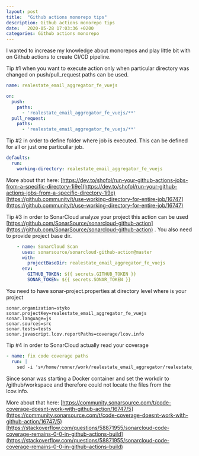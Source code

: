 ```yaml
---
layout: post
title:  "Github actions monorepo tips"
description: Github actions monorepo tips
date:   2020-05-28 17:03:36 +0200
categories: Github actions monorepo
---
```

I wanted to increase my knowledge about monorepos and play little bit with on Github actions to create CI/CD pipeline.

Tip #1
when you want to execute action only when particular directory was changed on push/pull_request paths can be used.

```yaml
name: realestate_email_aggregator_fe_vuejs

on:
  push:
    paths:
      - 'realestate_email_aggregator_fe_vuejs/**'
  pull_request:
    paths:
      - 'realestate_email_aggregator_fe_vuejs/**'
```

Tip #2
in order to define folder where job is executed. This can be defined for all or just one particullar job.

```yaml
defaults:
  run:
    working-directory: realestate_email_aggregator_fe_vuejs
```
More about that here:
[https://dev.to/shofol/run-your-github-actions-jobs-from-a-specific-directory-1i9e](https://dev.to/shofol/run-your-github-actions-jobs-from-a-specific-directory-1i9e)
[https://github.community/t/use-working-directory-for-entire-job/16747](https://github.community/t/use-working-directory-for-entire-job/16747)

Tip #3
in order to SonarCloud analyze your project this action can be used [https://github.com/SonarSource/sonarcloud-github-action](https://github.com/SonarSource/sonarcloud-github-action) .
You also need to provide project base dir.

```yaml
    - name: SonarCloud Scan
      uses: sonarsource/sonarcloud-github-action@master
      with:
        projectBaseDir: realestate_email_aggregator_fe_vuejs
      env:
        GITHUB_TOKEN: ${{ secrets.GITHUB_TOKEN }}
        SONAR_TOKEN: ${{ secrets.SONAR_TOKEN }}
```

You need to have sonar-project.properties at directory level where is your project
```
sonar.organization=styko
sonar.projectKey=realestate_email_aggregator_fe_vuejs
sonar.language=js
sonar.sources=src
sonar.tests=tests
sonar.javascript.lcov.reportPaths=coverage/lcov.info
```

Tip #4
in order to SonarCloud actually read your coverage 

```yaml
- name: fix code coverage paths
  run: |
    sed -i 's+/home/runner/work/realestate_email_aggregator/realestate_email_aggregator+/github/workspace+g' coverage/lcov.info
```
Since sonar was starting a Docker container and set the workdir to /github/workspace and therefore could not locate the files from the lcov.info.

More about that here:
[https://community.sonarsource.com/t/code-coverage-doesnt-work-with-github-action/16747/5](https://community.sonarsource.com/t/code-coverage-doesnt-work-with-github-action/16747/5)
[https://stackoverflow.com/questions/58871955/sonarcloud-code-coverage-remains-0-0-in-github-actions-build](https://stackoverflow.com/questions/58871955/sonarcloud-code-coverage-remains-0-0-in-github-actions-build)


